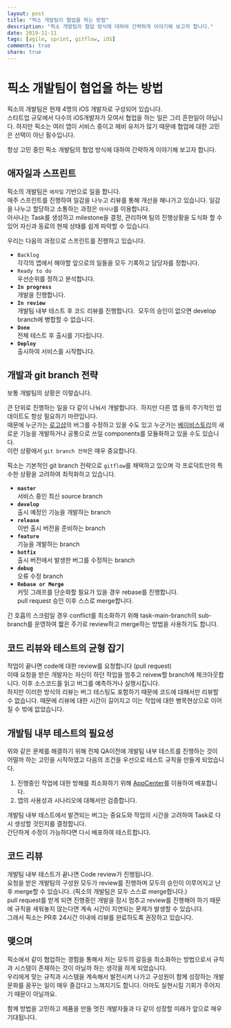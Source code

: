 ```yaml
---
layout: post
title: "픽소 개발팀이 협업을 하는 방법"
description: "픽소 개발팀의 협업 방식에 대하여 간략하게 이야기해 보고자 합니다."
date: 2019-11-11
tags: [agile, sprint, gitflow, iOS]
comments: true
share: true
---
```

 
# 픽소 개발팀이 협업을 하는 방법  
픽소의 개발팀은 현재 4명의 iOS 개발자로 구성되어 있습니다.  
스타트업 규모에서 다수의 iOS개발자가 모여서 협업을 하는 일은 그리 흔한일이 아닙니다.
하지만 픽소는 여러 앱이 서비스 중이고 헤비 유저가 많기 때문에 협업에 대한 고민은 선택이 아닌 필수입니다.  

항상 고민 중인 픽소 개발팀의 협업 방식에 대하여 간략하게 이야기해 보고자 합니다.

## 애자일과 스프린트
픽소의 개발팀은 `애자일` 기반으로 일을 합니다.  
매주 스프린트를 진행하여 일감을 나누고 리뷰를 통해 개선을 해나가고 있습니다. 일감을 나누고 할당하고 소통하는 과정은 `아사나`를 이용합니다.  
아사나는 Task를 생성하고 milestone을 결정, 관리하며 팀의 진행상황을 도식화 할 수 있어 자신과 동료의 현재 상태를 쉽게 파악할 수 있습니다.  

우리는 다음의 과정으로 스프린트를 진행하고 있습니다.

- `Backlog`  
각각의 앱에서 해야할 앞으로의 일들을 모두 기록하고 담당자를 정합니다.  
- `Ready to do`  
우선순위를 정하고 분석합니다.  
- **`In progress`**  
개발을 진행합니다.  
- **`In review`**  
개발팀 내부 테스트 후 코드 리뷰를 진행합니다.  
모두의 승인이 없으면 develop branch에 병합할 수 없습니다.  
- **`Done`**  
전체 테스트 후 출시를 기다립니다.  
- **`Deploy`**  
출시하여 서비스를 시작합니다.  

## 개발과 git branch 전략
보통 개발팀의 상황은 이렇습니다.

큰 단위로 진행하는 일을 다 같이 나눠서 개발합니다.  
하지만 다른 앱 들의 주기적인 업데이트도 항상 필요하기 마련입니다.  
때문에 누군가는 [로고샵](https://apps.apple.com/kr/app/로고샵-로고만들기-로고-그래픽-디자인/id1190077343)의 버그를 수정하고 있을 수도 있고 누군가는 [베이비스토리](https://apps.apple.com/kr/app/베이비그램-육아-포토북/id1068110571)의 새로운 기능을 개발하거나 공통으로 쓰일 components를 모듈화하고 있을 수도 있습니다.  
이런 상황에서 `git branch 전략`은 매우 중요합니다.

픽소는 기본적인 git branch 전략으로 `gitflow`를 채택하고 있으며 각 프로덕트만의 특수한 상황을 고려하여 최적화하고 있습니다.

- **`master`**  
서비스 중인 최신 source branch  
- **`develop`**  
출시 예정인 기능을 개발하는 branch  
- **`release`**  
이번 출시 버전을 준비하는 branch  
- **`feature`**  
기능을 개발하는 branch  
- **`hotfix`**  
출시 버전에서 발생한 버그를 수정하는 branch  
- **`debug`**  
오류 수정 branch  
- **`Rebase or Merge`**  
커밋 그래프를 단순화할 필요가 있을 경우 rebase를 진행합니다.  
pull request 승인 이후 스스로 merge합니다.  


긴 호흡의 스크럼일 경우 conflict를 최소화하기 위해 task-main-branch의 sub-branch를 운영하여 짧은 주기로 review하고 merge하는 방법을 사용하기도 합니다.

## 코드 리뷰와 테스트의 균형 잡기
작업이 끝나면 code에 대한 review를 요청합니다 (pull request)  
이때 요청을 받은 개발자는 자신이 하던 작업을 멈추고 reivew할 branch에 체크아웃합니다. 이후 소스코드를 읽고 버그를 예측하거나 실행시킵니다.  
하지만 이러한 방식의 리뷰는 버그 테스팅도 포함하기 때문에 코드에 대해서만 리뷰할 수 없습니다. 때문에 리뷰에 대한 시간이 길어지고 이는 작업에 대한 병목현상으로 이어질 수 밖에 없었습니다.

## 개발팀 내부 테스트의 필요성
위와 같은 문제를 해결하기 위해 전체 QA이전에 개발팀 내부 테스트를 진행하는 것이 어떨까 하는 고민을 시작하였고 다음의 조건을 우선으로 테스트 규칙을 만들게 되었습니다. 

1. 진행중인 작업에 대한 방해를 최소화하기 위해 [AppCenter](https://appcenter.ms/)를 이용하여 배포합니다.
2. 앱의 사용성과 시나리오에 대해서만 검증합니다.

개발팀 내부 테스트에서 발견되는 버그는 중요도와 작업의 시간을 고려하여 Task로 다시 생성할 것인지를 결정합니다.  
간단하게 수정이 가능하다면 다시 배포하여 테스트합니다.

## 코드 리뷰
개발팀 내부 테스트가 끝나면 Code review가 진행됩니다.  
요청을 받은 개발팀의 구성원 모두가 review를 진행하며 모두의 승인이 이루어지고 난 후 merge할 수 있습니다. (픽소의 개발팀은 모두 스스로 merge합니다.)  
pull request를 받게 되면 진행중인 개발을 잠시 멈추고 review를 진행해야 하기 때문에 규칙을 세워놓지 않는다면 계속 시간이 지연되는 문제가 발생할 수 있습니다.  
그래서 픽소는 PR후 24시간 이내에 리뷰를 완료하도록 권장하고 있습니다.

## 맺으며
픽소에서 같이 협업하는 경험을 통해서 저는 모두의 갈등을 최소화하는 방법으로서 규칙과 시스템이 존재하는 것이 아닐까 하는 생각을 하게 되었습니다.  
우리에게 맞는 규칙과 시스템을 계속해서 발전시켜 나가고 구성원이 함께 성장하는 개발문화를 꿈꾸는 일이 매우 즐겁다고 느껴지기도 합니다. 아마도 실현시킬 기회가 주어지기 때문이 아닐까요.

함께 방법을 고민하고 제품을 만들 멋진 개발자들과 다 같이 성장할 미래가 앞으로 매우 기대됩니다.






